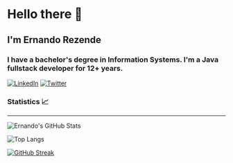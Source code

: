 # Hello there 👋
## I'm Ernando Rezende

### I have a bachelor's degree in Information Systems. I'm a Java fullstack developer for 12+ years.
[![LinkedIn](https://img.shields.io/badge/LinkedIn-0077B5?style=for-the-badge&logo=linkedin&logoColor=white)](https://www.linkedin.com/in/ernandorezende/)
[![Twitter](https://img.shields.io/badge/Twitter-1DA1F2?style=for-the-badge&logo=twitter&logoColor=white)](https://x.com/Ernandorezende)

### Statistics 📈
---
![Ernando's GitHub Stats](https://github-readme-stats.vercel.app/api?username=ernandotr&theme=tokyonight&bg_color=000&border_color=30A3DC&show_icons=true)

![Top Langs](https://github-readme-stats-git-masterrstaa-rickstaa.vercel.app/api/top-langs/?username=ernandotr&layout=compact&bg_color=000&border_color=30A3DC&title_color=6699FF&text_color=FFF&hide=ejs)

[![GitHub Streak](https://github-readme-streak-stats.herokuapp.com?user=ernandotr&theme=buefy-dark&background=000&border=30A3DC&dates=FFF)](https://git.io/streak-stats)

